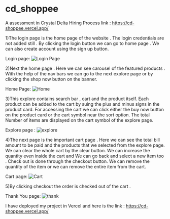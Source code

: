 # cd_shoppee
A assessment in Crystal Delta Hiring Process
link : https://cd-shoppee.vercel.app/


1)The login page is the home page of the website . The login credentials are not added still . By clicking the login button we can go to home page . We can also create account using the sign up button.


Login page:
![Login Page](https://user-images.githubusercontent.com/106585513/187070853-f754f62c-bfaf-46e8-aa6c-cfeb6957bcb7.png)


2)Next the home page . Here we can see carousel of the featured products . With the help of the nav bars we can go to the next explore page or by clicking the shop now button on the banner.

Home Page:
![Home ](https://user-images.githubusercontent.com/106585513/187070901-c6c6e501-4162-42de-b5ea-ff0e66624e1c.png)


3)This explore contains search bar , cart and the product itself. Each product can be added to the cart by suing the plus and minus signs in the product card. For accessing the cart we can click either the buy now button on the product card or the cart symbol near the sort option. The total Number of items are displayed on the cart symbol of the explore page.


Explore page :
![explore](https://user-images.githubusercontent.com/106585513/187071045-9f85f5d8-b8d4-469b-9ca2-9922c4cfb055.png)



4)The next page is the important cart page . Here we can see the total bill amount to be paid and the products that we selected from the explore page. We can clear the whole cart by the clear button. We can increase the quantity even inside the cart and We can go back and select a new item too . Check out is done through the checkout button. We can remove the quantity of the item or we can remove the entire item from the cart. 


Cart page:
![Cart](https://user-images.githubusercontent.com/106585513/187071225-803cd2be-a1ba-40c3-8624-6c802b272232.png)

5)By clicking checkout the order is checked out of the cart .

Thank You page:
![thank](https://user-images.githubusercontent.com/106585513/187071295-bb050a27-9162-4b37-b7e8-814eac1d2571.png)


I have deployed my project in Vercel and here is the link : https://cd-shoppee.vercel.app/
